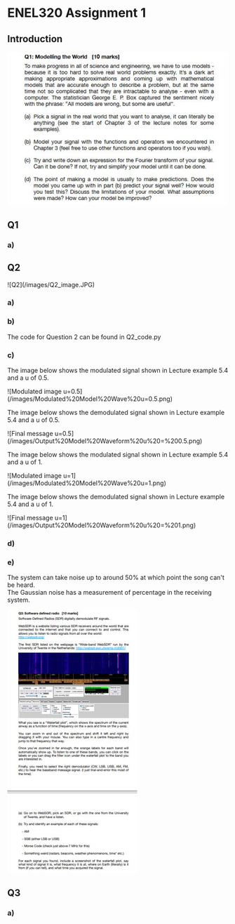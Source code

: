 <h1>
ENEL320 Assignment 1
</h1>

<h2>
Introduction
</h2>

![Q1](/images/Q1_image.JPG)

<h2>
Q1
</h2>
<h3>
a)
</h3>

<h2>
Q2
</h2>
![Q2](/images/Q2_image.JPG)
<h3>
a)
</h3>
<h3>
b)
</h3>
<p>
The code for Question 2 can be found in Q2_code.py
</p>
<h3>
c)
</h3>
<p>
The image below shows the modulated signal shown in Lecture example 5.4 and a u of 0.5.
</p>
![Modulated image u=0.5](/images/Modulated%20Model%20Wave%20u=0.5.png)
<p>
The image below shows the demodulated signal shown in Lecture example 5.4 and a u of 0.5.
</p>
![Final message u=0.5](/images/Output%20Model%20Waveform%20u%20=%200.5.png)
<p>
The image below shows the modulated signal shown in Lecture example 5.4 and a u of 1.
</p>
![Modulated image u=1](/images/Modulated%20Model%20Wave%20u=1.png)
<p>
The image below shows the demodulated signal shown in Lecture example 5.4 and a u of 1.
</p>
![Final message u=1](/images/Output%20Model%20Waveform%20u%20=%201.png)
<h3>
d)
</h3>
<h3>
e)
</h3>
<p>
The system can take noise up to around 50% at which point the song can't be heard.<br />
The Gaussian noise has a measurement of percentage in the receiving system.<br />
</p>

![Q3](/images/Q3_image.JPG)

<h2>
Q3
</h2>
<h3>
a)
</h3>

